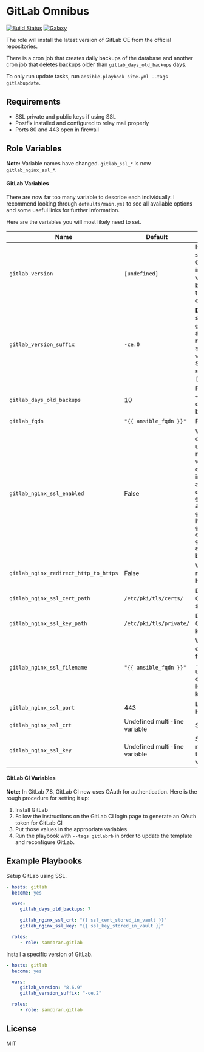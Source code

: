 GitLab Omnibus
========
[![Build Status](https://travis-ci.org/samdoran/ansible-role-gitlab.svg?branch=master)](https://travis-ci.org/samdoran/ansible-role-gitlab)
[![Galaxy](https://img.shields.io/badge/galaxy-samdoran.gitlab-blue.svg?style=flat)](https://galaxy.ansible.com/samdoran/gitlab)

The role will install the latest version of GitLab CE from the official repositories.

There is a cron job that creates daily backups of the database and another cron job that deletes backups older than `gitlab_days_old_backups` days.

To only run update tasks, run `ansible-playbook site.yml --tags gitlabupdate`.

Requirements
------------

* SSL private and public keys if using SSL
* Postfix installed and configured to relay mail properly
* Ports 80 and 443 open in firewall

Role Variables
--------------

**Note:** Variable names have changed. `gitlab_ssl_*` is now `gitlab_nginx_ssl_*`.

#### GitLab Variables  ####

There are now far too many variable to describe each individually. I recommend looking through `defaults/main.yml` to see all available options and some useful links for further information.

Here are the variables you will most likely need to set.

| Name           | Default                     | Description                |
|----------------|-----------------------------|----------------------------|
| `gitlab_version` | `[undefined]` | If defined, install a specific version of GitLab. If undefined, install the latest version. This needs to be a string, so be sure to wrap it in double quotes. |
| `gitlab_version_suffix` | `-ce.0` | **Debian only** When specifying `gitlab_version`, an additional suffix is needed. To see valid suffixes, run `aptitude versions gitlab-ce`. Since GitLab 8, the suffix is always `-ce.[012]`. |
|  `gitlab_days_old_backups` | 10 | Passed to `find -time +[n]` in cron job that deletes GitLab backups |
| `gitlab_fqdn` | `"{{ ansible_fqdn }}"` | FQDN of GitLab host |
| `gitlab_nginx_ssl_enabled` | False | Whether or not to configure GitLab to use SSL. This is meant to be used when the SSL certificates are installed using an additional role and not defined inside `gitlab_nginx_ssl_crt` and `gitlab_nginx_ssl_key`. If `gitlab_nginx_ssl_crt` or `gitlab_nginx_ssl_key` are defined, SSL will be enabled |
| `gitlab_nginx_redirect_http_to_https` | False | Whether or not to redirect HTTP to HTTPS. |
| `gitlab_nginx_ssl_cert_path` | `/etc/pki/tls/certs/` | Directory where GitLab SSL certs are stored. |
| `gitlab_nginx_ssl_key_path` | `/etc/pki/tls/private/` | Directory where GitLab SSL certificate keys are stored. |
| `gitlab_nginx_ssl_filename` | `"{{ ansible_fqdn }}"` | What the SSL certificate and key files will be named. A `.crt` extension is used for the public cert, a `.key` extension is used for the private key. |
| `gitlab_nginx_ssl_port` | 443 | Listening port for HTTPS. |
| `gitlab_nginx_ssl_crt` | Undefined multi-line variable | SSL Public certificate. |
| `gitlab_nginx_ssl_key` | Undefined multi-line variable | SSL Private key. I recommend putting this in an ansible vault. |

#### GitLab CI Variables ####

**Note:** In GitLab 7.8, GitLab CI now uses OAuth for authentication. Here is the rough procedure for setting it up:

  1. Install GitLab
  1. Follow the instructions on the GitLab CI login page to generate an OAuth token for GitLab CI
  1. Put those values in the appropriate variables
  1. Run the playbook with `--tags gitlabrb` in order to update the template and reconfigure GitLab.


Example Playbooks
----------------
Setup GitLab using SSL.
```yaml
- hosts: gitlab
  become: yes

  vars:
     gitlab_days_old_backups: 7

     gitlab_nginx_ssl_crt: "{{ ssl_cert_stored_in_vault }}"
     gitlab_nginx_ssl_key: "{{ ssl_key_stored_in_vault }}"

  roles:
     - role: samdoran.gitlab
```

Install a specific version of GitLab.
```yaml
- hosts: gitlab
  become: yes

  vars:
     gitlab_version: "8.6.9"
     gitlab_version_suffix: "-ce.2"

  roles:
     - role: samdoran.gitlab
```

License
-------

MIT
